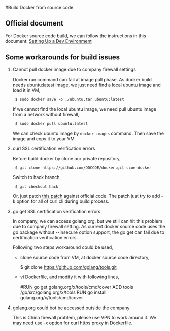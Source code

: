 
#Build Docker from source code

## Official document

For Docker source code build, we can follow the instructions in this document:
[Setting Up a Dev Environment](https://docs.docker.com/v1.5/contributing/devenvironment)

## Some workarounds for build issues

1. Cannot pull docker image due to company firewall settings

   Docker run command can fail at image pull phase. As docker build needs ubuntu:latest image, we just need find a local ubuntu image and load it
   in VM,

		$ sudo docker save -o ./ubuntu.tar ubuntu:latest

   If we cannot find the local ubuntu image, we need pull ubuntu image from a network without firewall,

		$ sudo docker pull ubuntu:latest

   We can check ubuntu image by `docker images` command. Then save the image and copy it to your VM.

2. curl SSL certification verification errors

	Before build docker by clone our private repository,

		$ git clone https://github.com/DDCCOE/docker.git ccoe-docker
		
	Switch to hack branch,

		$ git checkout hack

	Or, just patch [this patch](https://github.com/DDCCOE/docker/commit/23ebf643d9d087f4f155c68ac176d4800d805bb6) against official code.
	The patch just try to add -k option for all of curl cli during build process.

3. go get SSL certification verification errors

	In company, we can access golang.org, but we still can hit this problem due to company firewall setting.
	As current docker source code uses the go package without --insecure option support, the go get can fail due to certification verification errors.

    Following two steps workaround could be used,

	* clone source code from VM, at docker source code directory,

		$ git clone https://github.com/golang/tools.git

	* vi Dockerfile, and modify it with following lines,

		#RUN go get golang.org/x/tools/cmd/cover
		ADD tools /go/src/golang.org/x/tools
		RUN go install golang.org/x/tools/cmd/cover

4. golang.org could bot be accessed outside the company

	This is China firewall problem, please use VPN to work around it. We may need use -x option for curl https proxy in Dockerfile.
